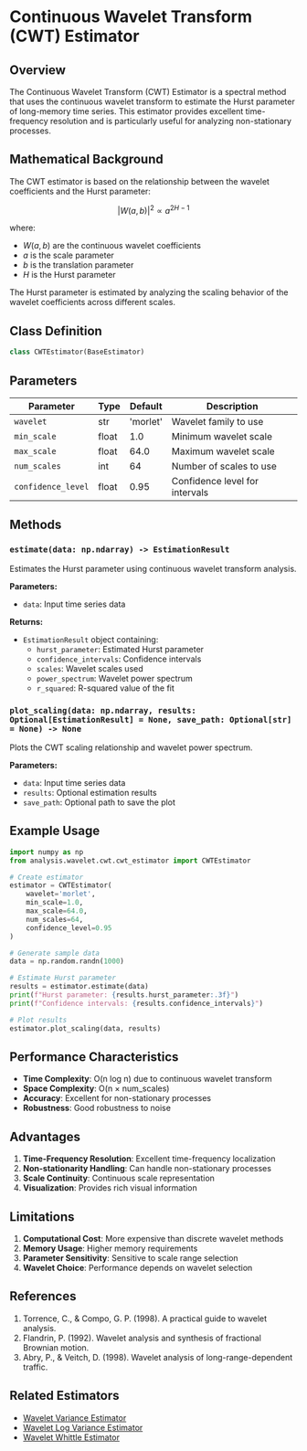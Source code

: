 # Continuous Wavelet Transform (CWT) Estimator

## Overview

The Continuous Wavelet Transform (CWT) Estimator is a spectral method that uses the continuous wavelet transform to estimate the Hurst parameter of long-memory time series. This estimator provides excellent time-frequency resolution and is particularly useful for analyzing non-stationary processes.

## Mathematical Background

The CWT estimator is based on the relationship between the wavelet coefficients and the Hurst parameter:

$$|W(a, b)|^2 \propto a^{2H-1}$$

where:
- $W(a, b)$ are the continuous wavelet coefficients
- $a$ is the scale parameter
- $b$ is the translation parameter
- $H$ is the Hurst parameter

The Hurst parameter is estimated by analyzing the scaling behavior of the wavelet coefficients across different scales.

## Class Definition

```python
class CWTEstimator(BaseEstimator)
```

## Parameters

| Parameter | Type | Default | Description |
|-----------|------|---------|-------------|
| `wavelet` | str | 'morlet' | Wavelet family to use |
| `min_scale` | float | 1.0 | Minimum wavelet scale |
| `max_scale` | float | 64.0 | Maximum wavelet scale |
| `num_scales` | int | 64 | Number of scales to use |
| `confidence_level` | float | 0.95 | Confidence level for intervals |

## Methods

### `estimate(data: np.ndarray) -> EstimationResult`

Estimates the Hurst parameter using continuous wavelet transform analysis.

**Parameters:**
- `data`: Input time series data

**Returns:**
- `EstimationResult` object containing:
  - `hurst_parameter`: Estimated Hurst parameter
  - `confidence_intervals`: Confidence intervals
  - `scales`: Wavelet scales used
  - `power_spectrum`: Wavelet power spectrum
  - `r_squared`: R-squared value of the fit

### `plot_scaling(data: np.ndarray, results: Optional[EstimationResult] = None, save_path: Optional[str] = None) -> None`

Plots the CWT scaling relationship and wavelet power spectrum.

**Parameters:**
- `data`: Input time series data
- `results`: Optional estimation results
- `save_path`: Optional path to save the plot

## Example Usage

```python
import numpy as np
from analysis.wavelet.cwt.cwt_estimator import CWTEstimator

# Create estimator
estimator = CWTEstimator(
    wavelet='morlet',
    min_scale=1.0,
    max_scale=64.0,
    num_scales=64,
    confidence_level=0.95
)

# Generate sample data
data = np.random.randn(1000)

# Estimate Hurst parameter
results = estimator.estimate(data)
print(f"Hurst parameter: {results.hurst_parameter:.3f}")
print(f"Confidence intervals: {results.confidence_intervals}")

# Plot results
estimator.plot_scaling(data, results)
```

## Performance Characteristics

- **Time Complexity**: O(n log n) due to continuous wavelet transform
- **Space Complexity**: O(n × num_scales)
- **Accuracy**: Excellent for non-stationary processes
- **Robustness**: Good robustness to noise

## Advantages

1. **Time-Frequency Resolution**: Excellent time-frequency localization
2. **Non-stationarity Handling**: Can handle non-stationary processes
3. **Scale Continuity**: Continuous scale representation
4. **Visualization**: Provides rich visual information

## Limitations

1. **Computational Cost**: More expensive than discrete wavelet methods
2. **Memory Usage**: Higher memory requirements
3. **Parameter Sensitivity**: Sensitive to scale range selection
4. **Wavelet Choice**: Performance depends on wavelet selection

## References

1. Torrence, C., & Compo, G. P. (1998). A practical guide to wavelet analysis.
2. Flandrin, P. (1992). Wavelet analysis and synthesis of fractional Brownian motion.
3. Abry, P., & Veitch, D. (1998). Wavelet analysis of long-range-dependent traffic.

## Related Estimators

- [Wavelet Variance Estimator](variance.md)
- [Wavelet Log Variance Estimator](log_variance.md)
- [Wavelet Whittle Estimator](whittle.md)
